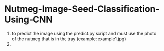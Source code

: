 # Nutmeg-Image-Seed-Classification-Using-CNN

1. to predict the image using the predict.py script and must use the photo of the nutmeg that is in the tray (example: example1.jpg)
2. 
